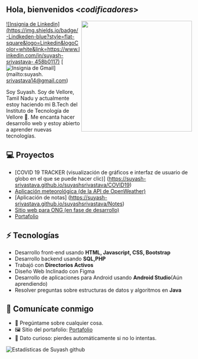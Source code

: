 <h2> Hola, bienvenidos <<i>codificadores</i>></h2>

<img align='right' src='http://www.jenyalestina.com/blog/wp-content/uploads/2019/05/desarrollo-web-1024x582.jpg' width='300"'>

[![Insignia de Linkedin](https://img.shields.io/badge/-Lindkeden-blue?style=flat-square&logo=Linkedin&logoColor=white&link=https://www.linkedin.com/in/suyash-srivastava- 458b0117)](https://www.linkedin.com/in/suyash-srivastava-458b01173)
[![Insignia de Gmail](https://img.shields.io/badge/-Gmail-Red?style=flat-square&logo=Gmail&logoColor=white&link=mailto:suyash.srivastava14@gmail.com)](mailto:suyash. srivastava14@gmail.com)

Soy Suyash. Soy de Vellore, Tamil Nadu y actualmente estoy haciendo mi B.Tech del Instituto de Tecnología de Vellore 🏫. Me encanta hacer desarrollo web y estoy abierto a aprender nuevas tecnologías.

## 💻 Proyectos
* [COVID 19 TRACKER (visualización de gráficos e interfaz de usuario de globo en el que se puede hacer clic)] (https://suyash-srivastava.github.io/suyashsrivastava/COVID19)
* [Aplicación meteorológica (de la API de OpenWeather)](https://suyash-srivastava.github.io/suyashsrivastava/Weather)
* [Aplicación de notas] (https://suyash-srivastava.github.io/suyashsrivastava/Notes)
* [Sitio web para ONG (en fase de desarrollo)](https://suyash-srivastava.github.io/suyashsrivastava/Suyash)
* [Portafolio](https://suyash-srivastava.github.io/suyashsrivastava/Suyash)

## ⚡ Tecnologías
- Desarrollo front-end usando **HTML, Javascript, CSS, Bootstrap**
- Desarrollo backend usando **SQL,PHP**
- Trabajó con **Directorios Activos**
- Diseño Web Inclinado con Figma
- Desarrollo de aplicaciones para Android usando **Android Studio**(Aún aprendiendo)
- Resolver preguntas sobre estructuras de datos y algoritmos en **Java**

## 👋 Comunícate conmigo
- 💬 Pregúntame sobre cualquier cosa.
- 🖼️ Sitio del portafolio: [Portafolio](https://suyash-srivastava.github.io/suyashsrivastava/Suyash)
- 💎 Dato curioso: pierdes automáticamente si no lo intentas.

![Estadísticas de Suyash github](https://github-readme-stats.vercel.app/api?username=Suyash-Srivastava&hide=["problemas"]&show_icons=true)
